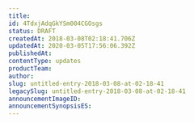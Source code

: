 ```yaml
---
title: 
id: 4TdxjAdqGkYSm004CGOsgs
status: DRAFT
createdAt: 2018-03-08T02:18:41.706Z
updatedAt: 2020-03-05T17:56:06.392Z
publishedAt: 
contentType: updates
productTeam: 
author: 
slug: untitled-entry-2018-03-08-at-02-18-41
legacySlug: untitled-entry-2018-03-08-at-02-18-41
announcementImageID: 
announcementSynopsisES: 
---
```



